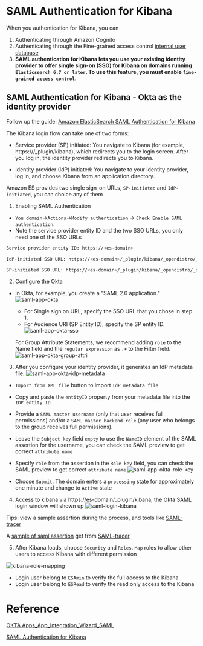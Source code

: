 # SAML Authentication for Kibana

When you authentication for Kibana, you can
1. Authenticating through Amazon Cognito
2. Authenticating through the Fine-grained access control [internal user database](https://docs.amazonaws.cn/en_us/elasticsearch-service/latest/developerguide/fgac.html#fgac-kibana)
3. **SAML authentication for Kibana lets you use your existing identity provider to offer single sign-on (SSO) for Kibana on domains running `Elasticsearch 6.7 or later`. To use this feature, you must enable `fine-grained access control`.**


## SAML Authentication for Kibana - Okta as the identity provider

Follow up the guide: [Amazon ElasticSearch SAML Authentication for Kibana](https://docs.amazonaws.cn/en_us/elasticsearch-service/latest/developerguide/saml.html)

The Kibana login flow can take one of two forms:

- Service provider (SP) initiated: You navigate to Kibana (for example, https://<es-domain>/_plugin/kibana), which redirects you to the login screen. After you log in, the identity provider redirects you to Kibana.

- Identity provider (IdP) initiated: You navigate to your identity provider, log in, and choose Kibana from an application directory.

Amazon ES provides two single sign-on URLs, `SP-initiated` and `IdP-initiated`, you can choice any of them

1. Enabling SAML Authentication
- `You domain`->`Actions`->`Modify authentication` -> `Check Enable SAML authentication`.
- Note the service provider entity ID and the two SSO URLs, you only need one of the SSO URLs
```bash
Service provider entity ID: https://<es-domain>

IdP-initiated SSO URL: https://<es-domain>/_plugin/kibana/_opendistro/_security/saml/acs/idpinitiated

SP-initiated SSO URL: https://<es-domain>/_plugin/kibana/_opendistro/_security/saml/acs 
```

2. Configure the Okta
- In Okta, for example, you create a "SAML 2.0 application." 
![saml-app-okta](media/saml-app-okta.png)

  - For Single sign on URL, specify the SSO URL that you chose in step 1. 
  - For Audience URI (SP Entity ID), specify the SP entity ID.
![saml-app-okta-sso](media/saml-app-okta-sso.png)

  For Group Attribute Statements, we recommend adding `role` to the Name field and the `regular expression` as `.+` to the Filter field. 
![saml-app-okta-group-attri](media/saml-app-okta-group-attri.png)

3. After you configure your identity provider, it generates an IdP metadata file.
![saml-app-okta-idp-metadata](media/saml-app-okta-idp-metadata.png)

- `Import from XML file` button to import `IdP metadata file`
- Copy and paste the `entityID` property from your metadata file into the `IDP entity ID`
- Provide a `SAML master username` (only that user receives full permissions) and/or a `SAML master backend role` (any user who belongs to the group receives full permissions).


- Leave the `Subject key` field `empty` to use the `NameID` element of the SAML assertion for the username, you can check the SAML preview to get correct `attribute name`
- Specify `role` from the assertion in the `Role key` field, you can check the SAML preview to get correct `attribute name`
![saml-app-okta-role-key](media/saml-app-okta-role-key.png)

- Choose `Submit`. The domain enters a `processing` state for approximately one minute and change to `Active` state

4. Access to kibana via https://es-domain/_plugin/kibana, the Okta SAML login window will shown up
![saml-login-kibana](media/saml-login-kibana.png)

Tips: view a sample assertion during the process, and tools like [SAML-tracer](https://addons.mozilla.org/en-US/firefox/addon/saml-tracer/)

A [sample of saml assertion](saml.xml) get from [SAML-tracer](https://addons.mozilla.org/en-US/firefox/addon/saml-tracer/)

5. After Kibana loads, choose `Security` and `Roles`.
`Map` roles to allow other users to access Kibana with different permission

![kibana-role-mapping](media/kibana-role-mapping.png)

- Login user belong to `ESAmin` to verify the full access to the Kibana
- Login user belong to `ESRead` to verify the read only access to the Kibana

# Reference
[OKTA Apps_App_Integration_Wizard_SAML](https://help.okta.com/en/prod/Content/Topics/Apps/Apps_App_Integration_Wizard_SAML.htm)

[SAML Authentication for Kibana](https://docs.amazonaws.cn/en_us/elasticsearch-service/latest/developerguide/saml.html)
